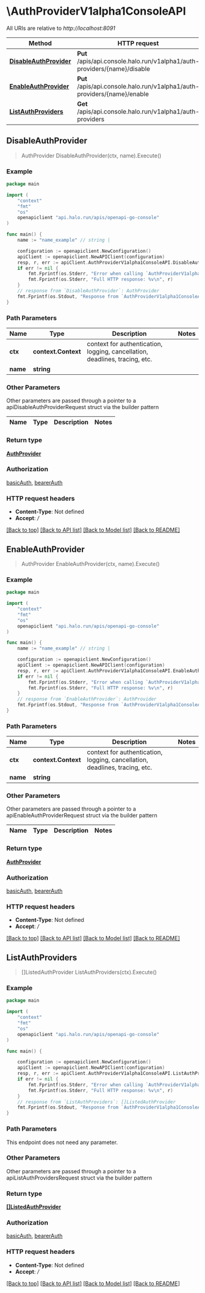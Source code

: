 # \AuthProviderV1alpha1ConsoleAPI

All URIs are relative to *http://localhost:8091*

Method | HTTP request | Description
------------- | ------------- | -------------
[**DisableAuthProvider**](AuthProviderV1alpha1ConsoleAPI.md#DisableAuthProvider) | **Put** /apis/api.console.halo.run/v1alpha1/auth-providers/{name}/disable | 
[**EnableAuthProvider**](AuthProviderV1alpha1ConsoleAPI.md#EnableAuthProvider) | **Put** /apis/api.console.halo.run/v1alpha1/auth-providers/{name}/enable | 
[**ListAuthProviders**](AuthProviderV1alpha1ConsoleAPI.md#ListAuthProviders) | **Get** /apis/api.console.halo.run/v1alpha1/auth-providers | 



## DisableAuthProvider

> AuthProvider DisableAuthProvider(ctx, name).Execute()





### Example

```go
package main

import (
	"context"
	"fmt"
	"os"
	openapiclient "api.halo.run/apis/openapi-go-console"
)

func main() {
	name := "name_example" // string | 

	configuration := openapiclient.NewConfiguration()
	apiClient := openapiclient.NewAPIClient(configuration)
	resp, r, err := apiClient.AuthProviderV1alpha1ConsoleAPI.DisableAuthProvider(context.Background(), name).Execute()
	if err != nil {
		fmt.Fprintf(os.Stderr, "Error when calling `AuthProviderV1alpha1ConsoleAPI.DisableAuthProvider``: %v\n", err)
		fmt.Fprintf(os.Stderr, "Full HTTP response: %v\n", r)
	}
	// response from `DisableAuthProvider`: AuthProvider
	fmt.Fprintf(os.Stdout, "Response from `AuthProviderV1alpha1ConsoleAPI.DisableAuthProvider`: %v\n", resp)
}
```

### Path Parameters


Name | Type | Description  | Notes
------------- | ------------- | ------------- | -------------
**ctx** | **context.Context** | context for authentication, logging, cancellation, deadlines, tracing, etc.
**name** | **string** |  | 

### Other Parameters

Other parameters are passed through a pointer to a apiDisableAuthProviderRequest struct via the builder pattern


Name | Type | Description  | Notes
------------- | ------------- | ------------- | -------------


### Return type

[**AuthProvider**](AuthProvider.md)

### Authorization

[basicAuth](../README.md#basicAuth), [bearerAuth](../README.md#bearerAuth)

### HTTP request headers

- **Content-Type**: Not defined
- **Accept**: */*

[[Back to top]](#) [[Back to API list]](../README.md#documentation-for-api-endpoints)
[[Back to Model list]](../README.md#documentation-for-models)
[[Back to README]](../README.md)


## EnableAuthProvider

> AuthProvider EnableAuthProvider(ctx, name).Execute()





### Example

```go
package main

import (
	"context"
	"fmt"
	"os"
	openapiclient "api.halo.run/apis/openapi-go-console"
)

func main() {
	name := "name_example" // string | 

	configuration := openapiclient.NewConfiguration()
	apiClient := openapiclient.NewAPIClient(configuration)
	resp, r, err := apiClient.AuthProviderV1alpha1ConsoleAPI.EnableAuthProvider(context.Background(), name).Execute()
	if err != nil {
		fmt.Fprintf(os.Stderr, "Error when calling `AuthProviderV1alpha1ConsoleAPI.EnableAuthProvider``: %v\n", err)
		fmt.Fprintf(os.Stderr, "Full HTTP response: %v\n", r)
	}
	// response from `EnableAuthProvider`: AuthProvider
	fmt.Fprintf(os.Stdout, "Response from `AuthProviderV1alpha1ConsoleAPI.EnableAuthProvider`: %v\n", resp)
}
```

### Path Parameters


Name | Type | Description  | Notes
------------- | ------------- | ------------- | -------------
**ctx** | **context.Context** | context for authentication, logging, cancellation, deadlines, tracing, etc.
**name** | **string** |  | 

### Other Parameters

Other parameters are passed through a pointer to a apiEnableAuthProviderRequest struct via the builder pattern


Name | Type | Description  | Notes
------------- | ------------- | ------------- | -------------


### Return type

[**AuthProvider**](AuthProvider.md)

### Authorization

[basicAuth](../README.md#basicAuth), [bearerAuth](../README.md#bearerAuth)

### HTTP request headers

- **Content-Type**: Not defined
- **Accept**: */*

[[Back to top]](#) [[Back to API list]](../README.md#documentation-for-api-endpoints)
[[Back to Model list]](../README.md#documentation-for-models)
[[Back to README]](../README.md)


## ListAuthProviders

> []ListedAuthProvider ListAuthProviders(ctx).Execute()





### Example

```go
package main

import (
	"context"
	"fmt"
	"os"
	openapiclient "api.halo.run/apis/openapi-go-console"
)

func main() {

	configuration := openapiclient.NewConfiguration()
	apiClient := openapiclient.NewAPIClient(configuration)
	resp, r, err := apiClient.AuthProviderV1alpha1ConsoleAPI.ListAuthProviders(context.Background()).Execute()
	if err != nil {
		fmt.Fprintf(os.Stderr, "Error when calling `AuthProviderV1alpha1ConsoleAPI.ListAuthProviders``: %v\n", err)
		fmt.Fprintf(os.Stderr, "Full HTTP response: %v\n", r)
	}
	// response from `ListAuthProviders`: []ListedAuthProvider
	fmt.Fprintf(os.Stdout, "Response from `AuthProviderV1alpha1ConsoleAPI.ListAuthProviders`: %v\n", resp)
}
```

### Path Parameters

This endpoint does not need any parameter.

### Other Parameters

Other parameters are passed through a pointer to a apiListAuthProvidersRequest struct via the builder pattern


### Return type

[**[]ListedAuthProvider**](ListedAuthProvider.md)

### Authorization

[basicAuth](../README.md#basicAuth), [bearerAuth](../README.md#bearerAuth)

### HTTP request headers

- **Content-Type**: Not defined
- **Accept**: */*

[[Back to top]](#) [[Back to API list]](../README.md#documentation-for-api-endpoints)
[[Back to Model list]](../README.md#documentation-for-models)
[[Back to README]](../README.md)


